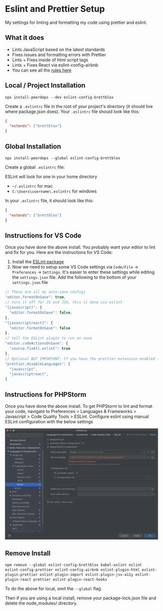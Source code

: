 # Eslint and Prettier Setup
My settings for linting and formatting my code using prettier and eslint.

## What it does

- Lints JavaScript based on the latest standards
- Fixes issues and formatting errors with Prettier
- Lints + Fixes inside of html script tags
- Lints + Fixes React via eslint-config-airbnb
- You can see all the [rules here](https://github.com/brettblox/eslint-config-brettblox/blob/master/.eslintrc.js)

## Local /  Project Installation

```
npx install-peerdeps --dev eslint-config-brettblox
```

Create a `.eslintrc` file in the root of your project's directory (it should live where package.json does). Your
`.eslintrc` file should look like this:

```json
{
  "extends": ["brettblox"]
}
```

## Global Installation

```
npx install-peerdeps --global eslint-config-brettblox
```

Create a global `.eslintrc` file:

ESLint will look for one in your home directory

* `~/.eslintrc` for mac
* `C:\Users\username\.eslintrc` for windows

In your `.eslintrc` file, it should look like this:

```json
{
  "extends": ["brettblox"]
}
```

## Instructions for VS Code

Once you have done the above install. You probably want your editor to lint and fix for you. Here are the instructions
for VS Code:

1. Install the [ESLint package](https://marketplace.visualstudio.com/items?itemName=dbaeumer.vscode-eslint)
2. Now we need to setup some VS Code settings via `Code/File` → `Preferences` → `Settings`. It's easier to enter these
   settings while editing the `settings.json` file. Add the following to the bottom of your `settings.json` file

```js
// These are all my auto-save configs
"editor.formatOnSave": true,
// turn it off for JS and JSX, this is done via eslint
"[javascript]": {
  "editor.formatOnSave": false,
},
"[javascriptreact]": {
  "editor.formatOnSave": false
},
// tell the ESLint plugin to run on save
"editor.codeActionsOnSave": {
  "source.fixAll.eslint": true
},
// Optional BUT IMPORTANT: If you have the prettier extension enabled for other languages like CSS and HTML, turn it off for JS since we are doing it through Eslint already
"prettier.disableLanguages": [
  "javascript",
  "javascriptreact",
]
```

## Instructions for PHPStorm

Once you have done the above install. To get PHPStorm to lint and format your code, navigate to Preferences > Languages & Frameworks > Javascript > Code Quality Tools > ESLint. Configure eslint using manual ESLint configuration with the below settings

![PHP Storm config](./PHPStormConfig.png?raw=true)

## Remove Install

```
npm remove --global eslint-config-brettblox babel-eslint eslint eslint-config-prettier eslint-config-airbnb eslint-plugin-html eslint-plugin-prettier eslint-plugin-import eslint-plugin-jsx-a11y eslint-plugin-react prettier eslint-plugin-react-hooks
```

To do the above for local, omit the `--global` flag.

Then if you are using a local install, remove your package-lock.json file and delete the node_modules/ directory.
